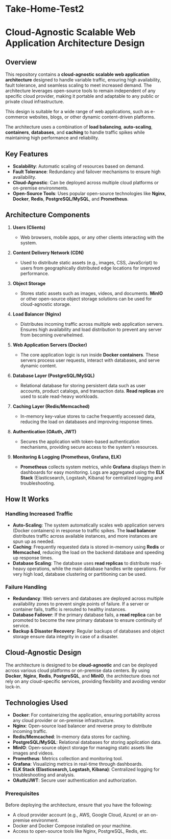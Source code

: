 # Take-Home-Test2
# Cloud-Agnostic Scalable Web Application Architecture Design

## Overview

This repository contains a **cloud-agnostic scalable web application architecture** designed to handle variable traffic, ensuring high availability, fault tolerance, and seamless scaling to meet increased demand. The architecture leverages open-source tools to remain independent of any specific cloud provider, making it portable and adaptable to any public or private cloud infrastructure.

This design is suitable for a wide range of web applications, such as e-commerce websites, blogs, or other dynamic content-driven platforms. 

The architecture uses a combination of **load balancing**, **auto-scaling**, **containers**, **databases**, and **caching** to handle traffic spikes while maintaining high performance and reliability.

## Key Features

- **Scalability**: Automatic scaling of resources based on demand.
- **Fault Tolerance**: Redundancy and failover mechanisms to ensure high availability.
- **Cloud-Agnostic**: Can be deployed across multiple cloud platforms or on-premise environments.
- **Open-Source Tools**: Uses popular open-source technologies like **Nginx**, **Docker**, **Redis**, **PostgreSQL/MySQL**, and **Prometheus**.

## Architecture Components

1. **Users (Clients)**  
   - Web browsers, mobile apps, or any other clients interacting with the system.

2. **Content Delivery Network (CDN)**  
   - Used to distribute static assets (e.g., images, CSS, JavaScript) to users from geographically distributed edge locations for improved performance.

3. **Object Storage**  
   - Stores static assets such as images, videos, and documents. **MinIO** or other open-source object storage solutions can be used for cloud-agnostic storage.

4. **Load Balancer (Nginx)**  
   - Distributes incoming traffic across multiple web application servers. Ensures high availability and load distribution to prevent any server from becoming overwhelmed.

5. **Web Application Servers (Docker)**  
   - The core application logic is run inside **Docker containers**. These servers process user requests, interact with databases, and serve dynamic content.

6. **Database Layer (PostgreSQL/MySQL)**  
   - Relational database for storing persistent data such as user accounts, product catalogs, and transaction data. **Read replicas** are used to scale read-heavy workloads.

7. **Caching Layer (Redis/Memcached)**  
   - In-memory key-value stores to cache frequently accessed data, reducing the load on databases and improving response times.

8. **Authentication (OAuth, JWT)**  
   - Secures the application with token-based authentication mechanisms, providing secure access to the system's resources.

9. **Monitoring & Logging (Prometheus, Grafana, ELK)**  
   - **Prometheus** collects system metrics, while **Grafana** displays them in dashboards for easy monitoring. Logs are aggregated using the **ELK Stack** (Elasticsearch, Logstash, Kibana) for centralized logging and troubleshooting.

## How It Works

### **Handling Increased Traffic**
- **Auto-Scaling**: The system automatically scales web application servers (Docker containers) in response to traffic spikes. The **load balancer** distributes traffic across available instances, and more instances are spun up as needed.
- **Caching**: Frequently requested data is stored in-memory using **Redis** or **Memcached**, reducing the load on the backend database and speeding up response times.
- **Database Scaling**: The database uses **read replicas** to distribute read-heavy operations, while the main database handles write operations. For very high load, database clustering or partitioning can be used.

### **Failure Handling**
- **Redundancy**: Web servers and databases are deployed across multiple availability zones to prevent single points of failure. If a server or container fails, traffic is rerouted to healthy instances.
- **Database Failover**: If the primary database fails, a **read replica** can be promoted to become the new primary database to ensure continuity of service.
- **Backup & Disaster Recovery**: Regular backups of databases and object storage ensure data integrity in case of a disaster.

## Cloud-Agnostic Design

The architecture is designed to be **cloud-agnostic** and can be deployed across various cloud platforms or on-premise data centers. By using **Docker**, **Nginx**, **Redis**, **PostgreSQL**, and **MinIO**, the architecture does not rely on any cloud-specific services, providing flexibility and avoiding vendor lock-in.

## Technologies Used

- **Docker**: For containerizing the application, ensuring portability across any cloud provider or on-premise infrastructure.
- **Nginx**: Open-source load balancer and reverse proxy to distribute incoming traffic.
- **Redis/Memcached**: In-memory data stores for caching.
- **PostgreSQL/MySQL**: Relational databases for storing application data.
- **MinIO**: Open-source object storage for managing static assets like images and videos.
- **Prometheus**: Metrics collection and monitoring tool.
- **Grafana**: Visualizing metrics in real-time through dashboards.
- **ELK Stack (Elasticsearch, Logstash, Kibana)**: Centralized logging for troubleshooting and analysis.
- **OAuth/JWT**: Secure user authentication and authorization.

### Prerequisites

Before deploying the architecture, ensure that you have the following:

- A cloud provider account (e.g., AWS, Google Cloud, Azure) or an on-premise environment.
- Docker and Docker Compose installed on your machine.
- Access to open-source tools like Nginx, PostgreSQL, Redis, etc.
